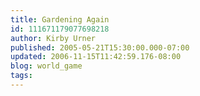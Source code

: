 ```yaml
---
title: Gardening Again
id: 111671179077698218
author: Kirby Urner
published: 2005-05-21T15:30:00.000-07:00
updated: 2006-11-15T11:42:59.176-08:00
blog: world_game
tags: 
---
```


